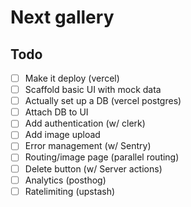 # Next gallery

## Todo

- [ ] Make it deploy (vercel)
- [ ] Scaffold basic UI with mock data
- [ ] Actually set up a DB (vercel postgres)
- [ ] Attach DB to UI
- [ ] Add authentication (w/ clerk)
- [ ] Add image upload
- [ ] Error management (w/ Sentry)
- [ ] Routing/image page (parallel routing)
- [ ] Delete button (w/ Server actions)
- [ ] Analytics (posthog)
- [ ] Ratelimiting (upstash)
